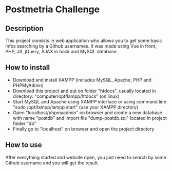 # Postmetria Challenge 

## Description
This project consists in web application who allows you to get some basic infos searching by a Github usernames. It was made using Vue in front, PHP, JS, jQuery, AJAX in back and MySQL database.

## How to install
* Download and install XAMPP (includes MySQL, Apache, PHP and PHPMyAdmin)
* Download this project and put on folder "htdocs", usually located in directory: "computer/opt/lampp/htdocs" (on linux)
* Start MySQL and Apache using XAMPP interface or using command line "sudo /opt/lampp/lampp start" (use your XAMPP directory)
* Open "localhost/phpmyadmin" on browser and create a new database with name "postdb" and import file "dump-postdb.sql" located in project folder "db"
* Finally go to "localhost" on browser and open the project directory 

## How to use
After everything started and website open, you just need to search by some Github username and you will get the result.

